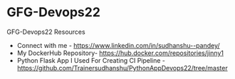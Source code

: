 # GFG-Devops22
GFG-Devops22 Resources

- Connect with me - https://www.linkedin.com/in/sudhanshu--pandey/
- My DockerHub Repository- https://hub.docker.com/repositories/jinny1
- Python Flask App I Used For Creating CI Pipeline - https://github.com/Trainersudhanshu/PythonAppDevops22/tree/master


